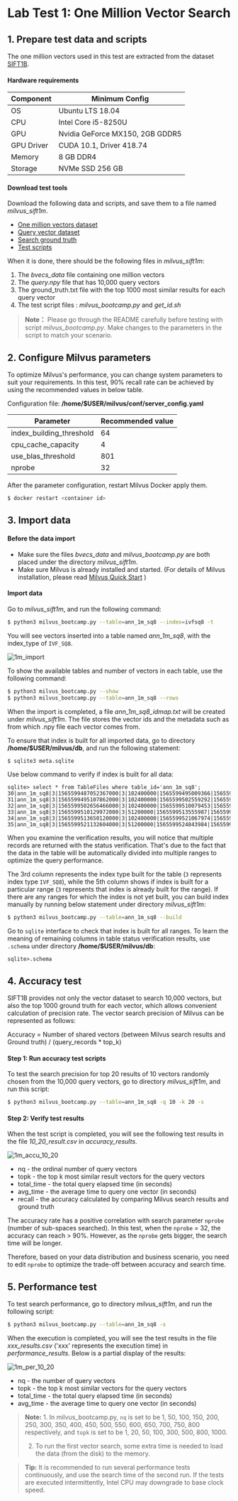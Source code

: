 # Lab Test 1: One Million Vector Search

## 1. Prepare test data and scripts

The one million vectors used in this test are extracted from the dataset [SIFT1B](http://corpus-texmex.irisa.fr/).

#### Hardware requirements

| Component           | Minimum Config                |
| ------------------ | -------------------------- |
| OS            | Ubuntu LTS 18.04 |
| CPU           | Intel Core i5-8250U           |
| GPU           | Nvidia GeForce MX150, 2GB GDDR5  |
| GPU Driver    | CUDA 10.1, Driver 418.74 |
| Memory        | 8 GB DDR4          |
| Storage       | NVMe SSD 256 GB             |

#### Download test tools

Download the following data and scripts, and save them to a file named *milvus_sift1m*.

- [One million vectors dataset](https://pan.baidu.com/s/1nVIIxO8MnOle339iYs2dUw)
- [Query vector dataset](https://pan.baidu.com/s/1mBRM1cJZ6QWehDuddOYl4A)
- [Search ground truth](https://pan.baidu.com/s/1-95nJvW3vx2Cq9wqBWOFaA) 
- [Test scripts](/bootcamp/scripts/)

When it is done, there should be the following files in *milvus_sift1m*:

1. The *bvecs_data* file containing one million vectors
2. The *query.npy* file that has 10,000 query vectors
3. The ground_truth.txt file with the top 1000 most similar results for each query vector
4. The test script files : *milvus_bootcamp.py* and *get_id.sh*

> **Note：** Please go through the README carefully before testing with script *milvus_bootcamp.py*. Make changes to the parameters in the script to match your scenario.

## 2. Configure Milvus parameters

To optimize Milvus's performance, you can change system parameters to suit your requirements. In this test, 90% recall rate can be achieved by using the recommended values in below table. 

Configuration file: **/home/$USER/milvus/conf/server_config.yaml**

|         Parameter         | Recommended value |
| ---------------------- | ---- |
| index_building_threshold |   64   |
|    cpu_cache_capacity    |   4    |
|    use_blas_threshold    |  801   |
|          nprobe          |   32   |

After the parameter configuration, restart Milvus Docker apply them.

```bash
$ docker restart <container id>
```

## 3. Import data

#### Before the data import

- Make sure the files *bvecs_data* and *milvus_bootcamp.py* are both placed under the directory *milvus_sift1m*. 
- Make sure Milvus is already installed and started. (For details of Milvus installation, please read [Milvus Quick Start](../milvus101/quickstart.md) )

#### Import data

Go to *milvus_sift1m*, and run the following command:

```bash
$ python3 milvus_bootcamp.py --table=ann_1m_sq8 --index=ivfsq8 -t
```

You will see vectors inserted into a table named *ann_1m_sq8*, with the index_type of `IVF_SQ8`. 

![1m_import](pic/1m_import.png)

To show the available tables and number of vectors in each table, use the following command:

```bash
$ python3 milvus_bootcamp.py --show
$ python3 milvus_bootcamp.py --table=ann_1m_sq8 --rows
```

When the import is completed, a file *ann_1m_sq8_idmap.txt* will be created under *milvus_sift1m*. The file stores the vector ids and the metadata such as from which .npy file each vector comes from.   

To ensure that index is built for all imported data, go to directory  **/home/$USER/milvus/db**, and run the following statement:

```bash
$ sqlite3 meta.sqlite
```

Use below command to verify if index is built for all data:

```sqlite
sqlite> select * from TableFiles where table_id='ann_1m_sq8';
30|ann_1m_sq8|3|1565599487052367000|3|102400000|1565599495009366|1565599487052372|1190712
31|ann_1m_sq8|3|1565599495107862000|3|102400000|1565599502559292|1565599495107863|1190712
32|ann_1m_sq8|3|1565599502656466000|3|102400000|1565599510079453|1565599502656467|1190712
33|ann_1m_sq8|3|1565599510129972000|3|51200000|1565599513555987|1565599510129973|1190712
34|ann_1m_sq8|3|1565599513650120000|3|102400000|1565599521067974|1565599513650121|1190712
35|ann_1m_sq8|3|1565599521132604000|3|51200000|1565599524843984|1565599521132605|1190712
```

When you examine the verification results, you will notice that multiple records are returned with the status verification. That's due to the fact that the data in the table will be automatically divided into multiple ranges to optimize the query performance. 

The 3rd column represents the index type built for the table (`3` represents index type `IVF_SQ8`), while the 5th column shows if index is built for a particular range (`3` represents that index is already built for the range). If there are any ranges for which the index is not yet built, you can build index manually by running below statement under directory *milvus_sift1m*:

```bash
$ python3 milvus_bootcamp.py --table=ann_1m_sq8 --build
```

Go to `sqlite` interface to check that index is built for all ranges. To learn the meaning of remaining columns in table status verification results, use `.schema` under directory **/home/$USER/milvus/db**:

```sqlite
sqlite>.schema
```

## 4. Accuracy test

SIFT1B provides not only the vector dataset to search 10,000 vectors, but also the top 1000 ground truth for each vector, which allows convenient calculation of precision rate. The vector search precision of Milvus can be represented as follows:

Accuracy = Number of shared vectors (between Milvus search results and Ground truth) / (query_records * top_k)

#### Step 1: Run accuracy test scripts

To test the search precision for top 20 results of 10 vectors randomly chosen from the 10,000 query vectors, go to directory *milvus_sift1m*, and run this script:

```bash
$ python3 milvus_bootcamp.py --table=ann_1m_sq8 -q 10 -k 20 -s
```

#### Step 2: Verify test results

When the test script is completed, you will see the following test results in the file *10_20_result.csv* in *accuracy_results*. 

![1m_accu_10_20](pic/1m_accu_10_20.png)

- nq - the ordinal number of query vectors
- topk - the top k most similar result vectors for the query vectors 
- total_time - the total query elapsed time (in seconds)
- avg_time - the average time to query one vector (in seconds)
- recall - the accuracy calculated by comparing Milvus search results and ground truth

The accuracy rate has a positive correlation with search parameter `nprobe` (number of sub-spaces searched). In this test, when the `nprobe` = 32, the accuracy can reach > 90%.  However, as the `nprobe` gets bigger, the search time will be longer. 

Therefore, based on your data distribution and business scenario, you need to edit `nprobe` to optimize the trade-off between accuracy and search time. 

## 5. Performance test

To test search performance, go to directory *milvus_sift1m*, and run the following script: 

```bash
$ python3 milvus_bootcamp.py --table=ann_1m_sq8 -s
```

When the execution is completed, you will see the test results in the file *xxx_results.csv* ('xxx' represents the execution time) in *performance_results*. Below is a partial display of the results:

![1m_per_10_20](pic/1m_per_10_20.png)

- nq - the number of query vectors
- topk - the top k most similar vectors for the query vectors 
- total_time - the total query elapsed time (in seconds)
- avg_time - the average time to query one vector (in seconds)

> **Note:** 1. In milvus_bootcamp.py, `nq` is set to be 1, 50, 100, 150, 200, 250, 300, 350, 400, 450, 500, 550, 600, 650, 700, 750, 800 respectively, and `topk` is set to be 1, 20, 50, 100, 300, 500, 800, 1000. 
>
> 2. To run the first vector search, some extra time is needed to load the data (from the disk) to the memory.

> **Tip:** It is recommended to run several performance tests continuously, and use the search time of the second run. If the tests are executed intermittently, Intel CPU may downgrade to base clock speed.
